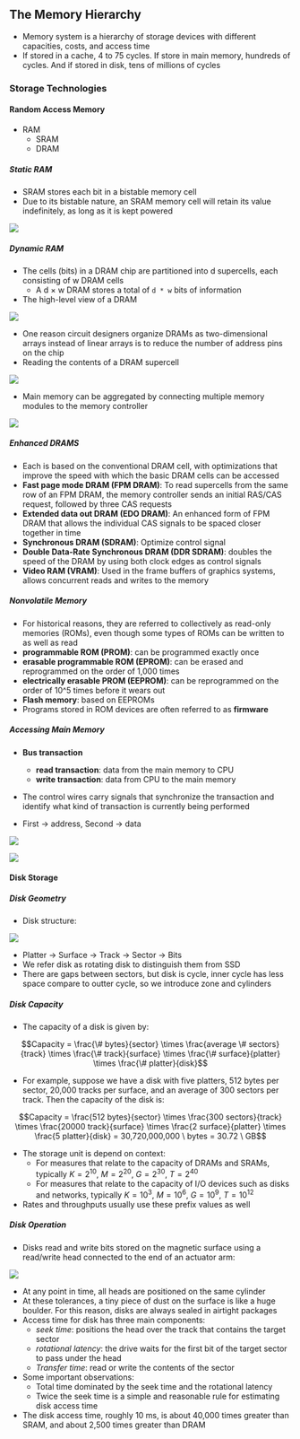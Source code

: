 ## The Memory Hierarchy

- Memory system is a hierarchy of storage devices with different capacities, costs, and access time
- If stored in a cache, 4 to 75 cycles. If store in main memory, hundreds of cycles. And if stored in disk, tens of millions of cycles

### Storage Technologies

#### Random Access Memory

- RAM
  - SRAM
  - DRAM

##### Static RAM

- SRAM stores each bit in a bistable memory cell
- Due to its bistable nature, an SRAM memory cell will retain its value indefinitely, as long as it is kept powered

![](./inverted_pendulum.png)

##### Dynamic RAM

- The cells (bits) in a DRAM chip are partitioned into d supercells, each consisting of w DRAM cells
  - A d × w DRAM stores a total of `d * w` bits of information
- The high-level view of a DRAM

![](./high_level_view_of_dram.png)

- One reason circuit designers organize DRAMs as two-dimensional arrays instead of linear arrays is to reduce the number of address pins on the chip
- Reading the contents of a DRAM supercell

![](./reading_the_contents_of_dram_supercell.png)

- Main memory can be aggregated by connecting multiple memory modules to the memory controller

![](./reading_the_contents_of_memory_module.png)

##### Enhanced DRAMS

- Each is based on the conventional DRAM cell, with optimizations that improve the speed with which the basic DRAM cells can be accessed
- **Fast page mode DRAM (FPM DRAM)**: To read supercells from the same row of an FPM DRAM, the memory controller sends an initial RAS/CAS request, followed by three CAS requests
- **Extended data out DRAM (EDO DRAM)**: An enhanced form of FPM DRAM that allows the individual CAS signals to be spaced closer together in time
- **Synchronous DRAM (SDRAM)**: Optimize control signal
- **Double Data-Rate Synchronous DRAM (DDR SDRAM)**: doubles the speed of the DRAM by using both clock edges as control signals
- **Video RAM (VRAM)**: Used in the frame buffers of graphics systems, allows concurrent reads and writes to the memory

##### Nonvolatile Memory

- For historical reasons, they are referred to collectively as read-only memories (ROMs), even though some types of ROMs can be written to as well as read
- **programmable ROM (PROM)**: can be programmed exactly once
- **erasable programmable ROM (EPROM)**: can be erased and reprogrammed on the order of 1,000 times
- **electrically erasable PROM (EEPROM)**: can be reprogrammed on the order of 10^5 times before it wears out
- **Flash memory**: based on EEPROMs
- Programs stored in ROM devices are often referred to as **firmware**

##### Accessing Main Memory

- **Bus transaction**
  - **read transaction**: data from the main memory to CPU
  - **write transaction**: data from CPU to the main memory
- The control wires carry signals that synchronize the transaction and identify what kind of transaction is currently being performed

- First -> address, Second -> data

![](./memory_read_transaction_for_a_load_op.png)

![](./memory_write_transaction_for_a_store_op.png)

#### Disk Storage

##### Disk Geometry

- Disk structure:

![](./disk_geometry.png)

- Platter -> Surface -> Track -> Sector -> Bits
- We refer disk as rotating disk to distinguish them from SSD
- There are gaps between sectors, but disk is cycle, inner cycle has less space compare to outter cycle, so we introduce zone and cylinders

##### Disk Capacity

- The capacity of a disk is given by:

$$Capacity = \frac{\# bytes}{sector} \times \frac{average \# sectors}{track} \times \frac{\# track}{surface} \times \frac{\# surface}{platter} \times \frac{\# platter}{disk}$$

- For example, suppose we have a disk with five platters, 512 bytes per sector, 20,000 tracks per surface, and an average of 300 sectors per track. Then the capacity of the disk is:

$$Capacity = \frac{512 bytes}{sector} \times \frac{300 sectors}{track} \times \frac{20000 track}{surface} \times \frac{2 surface}{platter} \times \frac{5 platter}{disk} = 30,720,000,000 \ bytes = 30.72 \ GB$$

- The storage unit is depend on context:
  - For measures that relate to the capacity of DRAMs and SRAMs, typically $K = 2^10$, $M = 2^20$, $G = 2^30$, $T = 2^40$
  - For measures that relate to the capacity of I/O devices such as disks and networks, typically $K = 10^3$, $M = 10^6$, $G = 10^9$, $T = 10^12$
- Rates and throughputs usually use these prefix values as well

##### Disk Operation

- Disks read and write bits stored on the magnetic surface using a read/write head connected to the end of an actuator arm:

![](./disk_dynamic.png)

- At any point in time, all heads are positioned on the same cylinder
- At these tolerances, a tiny piece of dust on the surface is like a huge boulder. For this reason, disks are always sealed in airtight packages
- Access time for disk has three main components:
  - *seek time*: positions the head over the track that contains the target sector
  - *rotational latency*:  the drive waits for the first bit of the target sector to pass under the head
  - *Transfer time*: read or write the contents of the sector
- Some important observations:
  - Total time dominated by the seek time and the rotational latency
  - Twice the seek time is a simple and reasonable rule for estimating disk access time
- The disk access time, roughly 10 ms, is about 40,000 times greater than SRAM, and about 2,500 times greater than DRAM

